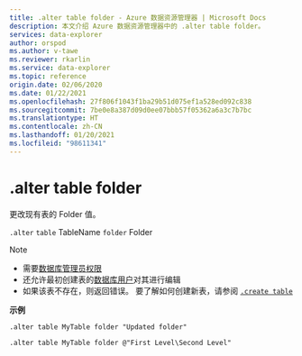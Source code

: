 ```yaml
---
title: .alter table folder - Azure 数据资源管理器 | Microsoft Docs
description: 本文介绍 Azure 数据资源管理器中的 .alter table folder。
services: data-explorer
author: orspod
ms.author: v-tawe
ms.reviewer: rkarlin
ms.service: data-explorer
ms.topic: reference
origin.date: 02/06/2020
ms.date: 01/22/2021
ms.openlocfilehash: 27f806f1043f1ba29b51d075ef1a528ed092c838
ms.sourcegitcommit: 7be0e8a387d09d0ee07bbb57f05362a6a3c7b7bc
ms.translationtype: HT
ms.contentlocale: zh-CN
ms.lasthandoff: 01/20/2021
ms.locfileid: "98611341"
---
```

# <a name="alter-table-folder"></a>.alter table folder

更改现有表的 Folder 值。 

`.alter` `table` TableName `folder` Folder 

> [!NOTE]
> * 需要[数据库管理员权限](../management/access-control/role-based-authorization.md)
> * 还允许最初创建表的[数据库用户](../management/access-control/role-based-authorization.md)对其进行编辑
> * 如果该表不存在，则返回错误。 要了解如何创建新表，请参阅 [`.create table`](create-table-command.md)

**示例** 

```kusto
.alter table MyTable folder "Updated folder"
```

```kusto
.alter table MyTable folder @"First Level\Second Level"
```